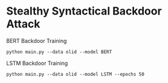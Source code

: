 # Stealthy Syntactical Backdoor Attack

BERT Backdoor Training
```
python main.py --data olid --model BERT
```

LSTM Backdoor Training
```
python main.py --data olid --model LSTM --epochs 50
```

